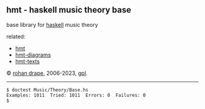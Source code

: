 hmt - haskell music theory base
-------------------------------

base library for [haskell](http://haskell.org/) music theory

related:

- [hmt](http://rohandrape.net/?t=hmt)
- [hmt-diagrams](http://rohandrape.net/?t=hmt-diagrams)
- [hmt-texts](http://rohandrape.net/?t=hmt-texts)

© [rohan drape](http://rohandrape.net/), 2006-2023, [gpl](http://gnu.org/copyleft/).

* * *

```
$ doctest Music/Theory/Base.hs
Examples: 1011  Tried: 1011  Errors: 0  Failures: 0
$
```
